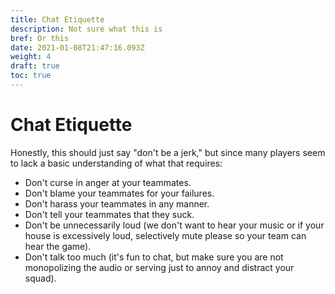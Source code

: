 ```yaml
---
title: Chat Etiquette
description: Not sure what this is
bref: Or this
date: 2021-01-08T21:47:16.093Z
weight: 4
draft: true
toc: true
---
```

# Chat Etiquette

Honestly, this should just say "don't be a jerk," but since many players seem to lack a basic understanding of what that requires:

* Don't curse in anger at your teammates.
* Don't blame your teammates for your failures.
* Don't harass your teammates in any manner.
* Don't tell your teammates that they suck.
* Don't be unnecessarily loud (we don't want to hear your music or if your house is excessively loud, selectively mute please so your team can hear the game).
* Don't talk too much (it's fun to chat, but make sure you are not monopolizing the audio or serving just to annoy and distract your squad).
